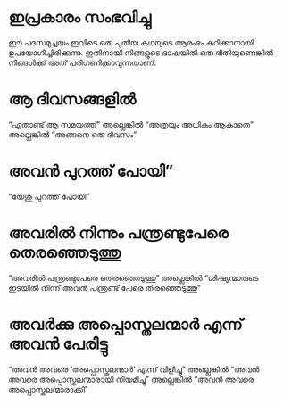 # ഇപ്രകാരം സംഭവിച്ചു
ഈ പദസമുച്ചയം ഇവിടെ ഒരു പുതിയ കഥയുടെ ആരംഭം കുറിക്കാനായി ഉപയോഗിച്ചിരിക്കുന്നു. ഇതിനായി നിങ്ങളുടെ ഭാഷയിൽ ഒരു രീതിയുണ്ടെങ്കിൽ നിങ്ങൾക്ക് അത് പരിഗണിക്കാവുന്നതാണ്. 
# ആ ദിവസങ്ങളിൽ
“ഏതാണ്ട് ആ സമയത്ത്” അല്ലെങ്കിൽ “അത്രയും അധികം ആകാതെ” അല്ലെങ്കിൽ “അങ്ങനെ ഒരു ദിവസം”
# അവൻ പുറത്ത് പോയി”
“യേശു പുറത്ത് പോയി”
# അവരിൽ നിന്നും പന്ത്രണ്ടുപേരെ തെരഞ്ഞെടുത്തു
“അവരിൽ പന്ത്രണ്ടുപേരെ തെരഞ്ഞെടുത്തു” അല്ലെങ്കിൽ “ശിഷ്യന്മാരുടെ ഇടയിൽ നിന്ന് അവൻ പന്ത്രണ്ട് പേരെ തിരഞ്ഞെടുത്തു” 
# അവർക്കു അപ്പൊസ്തലന്മാർ എന്ന് അവൻ പേരിട്ടു
“അവൻ അവരെ ‘അപ്പൊസ്തലന്മാർ’ എന്ന് വിളിച്ചു” അല്ലെങ്കിൽ “അവൻ അവരെ അപ്പൊസ്തലന്മാരായി നിയമിച്ചു” അല്ലെങ്കിൽ “അവൻ അവരെ അപ്പൊസ്തലന്മാരാക്കി”
